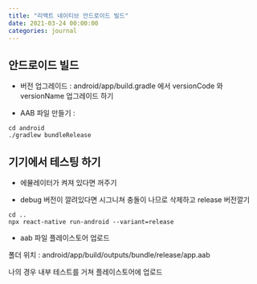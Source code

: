 ```yaml
---
title: "리액트 네이티브 안드로이드 빌드"
date: 2021-03-24 00:00:00
categories: journal
---
```


## 안드로이드 빌드

- 버전 업그레이드 : android/app/build.gradle 에서 versionCode 와 versionName 업그레이드 하기

- AAB 파일 만들기 :

```
cd android
./gradlew bundleRelease
```

## 기기에서 테스팅 하기

- 에뮬레이터가 켜져 있다면 꺼주기

- debug 버전이 깔려있다면 시그니쳐 충돌이 나므로 삭제하고 release 버전깔기

```
cd ..
npx react-native run-android --variant=release
```

- aab 파일 플레이스토어 업로드

폴더 위치 : android/app/build/outputs/bundle/release/app.aab

나의 경우 내부 테스트를 거쳐 플레이스토어에 업로드
